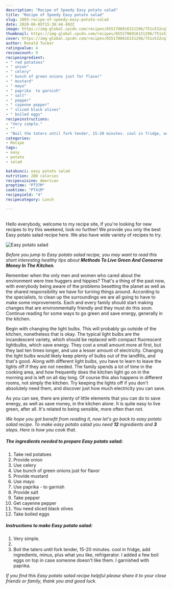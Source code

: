 ```yaml
---
description: "Recipe of Speedy Easy potato salad"
title: "Recipe of Speedy Easy potato salad"
slug: 2093-recipe-of-speedy-easy-potato-salad
date: 2020-06-05T15:38:44.492Z
image: https://img-global.cpcdn.com/recipes/6551786916151296/751x532cq70/easy-potato-salad-recipe-main-photo.jpg
thumbnail: https://img-global.cpcdn.com/recipes/6551786916151296/751x532cq70/easy-potato-salad-recipe-main-photo.jpg
cover: https://img-global.cpcdn.com/recipes/6551786916151296/751x532cq70/easy-potato-salad-recipe-main-photo.jpg
author: Ronald Tucker
ratingvalue: 4
reviewcount: 9
recipeingredient:
- " red potatoes"
- " onion"
- " celery"
- " bunch of green onions just for flavor"
- " mustard"
- " mayo"
- " paprika  to garnish"
- " salt"
- " pepper"
- " cayenne pepper"
- " sliced black olives"
- " boiled eggs"
recipeinstructions:
- "Very simple."
- ""
- "Boil the taters until fork tender, 15-20 minutes. cool in fridge, add ingredients, minus, plus what you like, refrigerator.  I added a few boil eggs on top in case someone doesn&#39;t like them.  I garnished with paprika."
categories:
- Recipe
tags:
- easy
- potato
- salad

katakunci: easy potato salad 
nutrition: 280 calories
recipecuisine: American
preptime: "PT37M"
cooktime: "PT41M"
recipeyield: "4"
recipecategory: Lunch

---
```

<br>
Hello everybody, welcome to my recipe site, If you're looking for new recipes to try this weekend, look no further! We provide you only the best Easy potato salad recipe here. We also have wide variety of recipes to try.
<br>


![Easy potato salad](https://img-global.cpcdn.com/recipes/6551786916151296/751x532cq70/easy-potato-salad-recipe-main-photo.jpg)

<i>Before you jump to Easy potato salad recipe, you may want to read this short interesting healthy tips about 
<strong>Methods To Live Green And Conserve Money In The Kitchen</strong>.</i>
</br>

Remember when the only men and women who cared about the environment were tree huggers and hippies? That's a thing of the past now, with everybody being aware of the problems besetting the planet as well as the shared responsibility we have for turning things around. According to the specialists, to clean up the surroundings we are all going to have to make some improvements. Each and every family should start making changes that are environmentally friendly and they must do this soon. Continue reading for some ways to go green and save energy, generally in the kitchen.

Begin with changing the light bulbs. This will probably go outside of the kitchen, nonetheless that is okay. The typical light bulbs are the incandescent variety, which should be replaced with compact fluorescent lightbulbs, which save energy. They cost a small amount more at first, but they last ten times longer, and use a lesser amount of electricity. Changing the light bulbs would likely keep plenty of bulbs out of the landfills, and that's good. Along with different light bulbs, you have to learn to leave the lights off if they are not needed. The family spends a lot of time in the cooking area, and how frequently does the kitchen light go on in the morning and is left on all day long. Of course this also happens in different rooms, not simply the kitchen. Try keeping the lights off if you don't absolutely need them, and discover just how much electricity you can save.

As you can see, there are plenty of little elements that you can do to save energy, as well as save money, in the kitchen alone. It is quite easy to live green, after all. It's related to being sensible, more often than not.


<i>We hope you got benefit from reading it, now let's go back to easy potato salad recipe. To make easy potato salad you need <strong>12</strong> ingredients and <strong>3</strong> steps. Here is how you cook that.
</i>

##### The ingredients needed to prepare Easy potato salad:

1. Take  red potatoes
1. Provide  onion
1. Use  celery
1. Use  bunch of green onions just for flavor
1. Provide  mustard
1. Use  mayo
1. Use  paprika - to garnish
1. Provide  salt
1. Take  pepper
1. Get  cayenne pepper
1. You need  sliced black olives
1. Take  boiled eggs


##### Instructions to make Easy potato salad:

1. Very simple.
1. 
1. Boil the taters until fork tender, 15-20 minutes. cool in fridge, add ingredients, minus, plus what you like, refrigerator.  I added a few boil eggs on top in case someone doesn&#39;t like them.  I garnished with paprika.


<i>If you find this Easy potato salad recipe helpful please share it to your close friends or family, thank you and good luck.</i>
